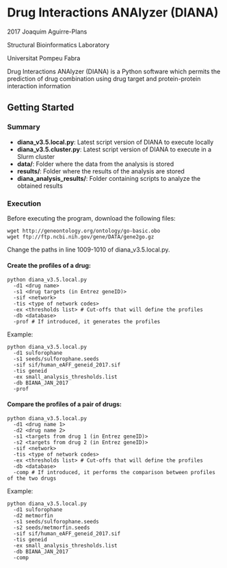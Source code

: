 # Drug Interactions ANAlyzer (DIANA)

2017 Joaquim Aguirre-Plans

Structural Bioinformatics Laboratory

Universitat Pompeu Fabra



Drug Interactions ANAlyzer (DIANA) is a Python software which permits the prediction of drug combination using drug target and protein-protein interaction information

## Getting Started

### Summary

* **diana_v3.5.local.py**: Latest script version of DIANA to execute locally 
* **diana_v3.5.cluster.py**: Latest script version of DIANA to execute in a Slurm cluster
* **data/**: Folder where the data from the analysis is stored
* **results/**: Folder where the results of the analysis are stored
* **diana_analysis_results/**: Folder containing scripts to analyze the obtained results

### Execution

Before executing the program, download the following files:

```
wget http://geneontology.org/ontology/go-basic.obo
wget ftp://ftp.ncbi.nih.gov/gene/DATA/gene2go.gz
```

Change the paths in line 1009-1010 of diana_v3.5.local.py.

#### Create the profiles of a drug:

```
python diana_v3.5.local.py 
  -d1 <drug name>
  -s1 <drug targets (in Entrez geneID)>
  -sif <network>
  -tis <type of network codes>
  -ex <thresholds list> # Cut-offs that will define the profiles 
  -db <database>
  -prof # If introduced, it generates the profiles
```

Example:

```
python diana_v3.5.local.py 
  -d1 sulforophane
  -s1 seeds/sulforophane.seeds
  -sif sif/human_eAFF_geneid_2017.sif
  -tis geneid
  -ex small_analysis_thresholds.list
  -db BIANA_JAN_2017
  -prof
```

#### Compare the profiles of a pair of drugs:

```
python diana_v3.5.local.py 
  -d1 <drug name 1>
  -d2 <drug name 2>
  -s1 <targets from drug 1 (in Entrez geneID)>
  -s2 <targets from drug 2 (in Entrez geneID)>
  -sif <network>
  -tis <type of network codes>
  -ex <thresholds list> # Cut-offs that will define the profiles 
  -db <database>
  -comp # If introduced, it performs the comparison between profiles of the two drugs
```

Example:

```
python diana_v3.5.local.py 
  -d1 sulforophane
  -d2 metmorfin
  -s1 seeds/sulforophane.seeds
  -s2 seeds/metmorfin.seeds
  -sif sif/human_eAFF_geneid_2017.sif
  -tis geneid
  -ex small_analysis_thresholds.list
  -db BIANA_JAN_2017
  -comp
```

